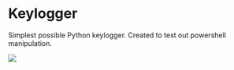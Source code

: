# Keylogger
Simplest possible Python keylogger. Created to test out powershell manipulation.

![](https://github.com/DamiennFl/Keylogger/blob/main/Keylogger%20Example%20.gif)
